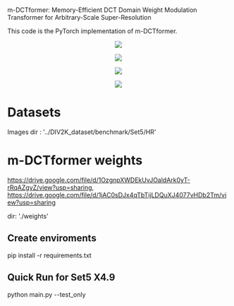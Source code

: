 
#
m-DCTformer: Memory-Efficient DCT Domain Weight Modulation Transformer for Arbitrary-Scale Super-Resolution

This code is the PyTorch implementation of m-DCTformer.



<p align="center">
  <img src="https://github.com/alsgur0720/m-DCTformer/assets/81404542/d95079cb-a669-466d-a7c4-819b39d281f5.jpg">
</p>

<p align="center">
  <img src="https://github.com/alsgur0720/m-DCTformer/assets/81404542/c6560d72-e14f-4ab9-b6ae-f947865a702d.jpg">
</p>

<p align="center">
  <img src="https://github.com/alsgur0720/m-DCTformer/assets/81404542/1a317e8c-e8fd-4518-9770-1f84ec9962de.jpg">
</p>

<p align="center">
  <img src="https://github.com/alsgur0720/m-DCTformer/assets/81404542/e6cfa405-65eb-4040-93f9-0e095e4c03c5.jpg">
</p>

# Datasets

Images dir : '../DIV2K_dataset/benchmark/Set5/HR'


# m-DCTformer weights
https://drive.google.com/file/d/1OzgnpXWDEkUvJOaldArk0yT-rRqAZgyZ/view?usp=sharing, https://drive.google.com/file/d/1jAC0sDJx4qTbTijLDQuXJ4077vHDb2Tm/view?usp=sharing



dir:
'./weights'

## Create enviroments
pip install -r requirements.txt

## Quick Run for Set5 X4.9
python main.py --test_only
